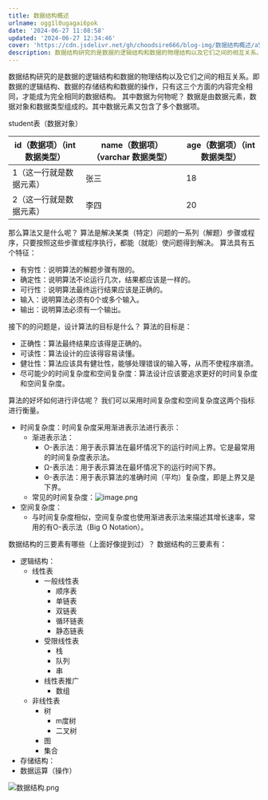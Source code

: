 ```yaml
---
title: 数据结构概述
urlname: ogg1l0ugagai6pok
date: '2024-06-27 11:08:58'
updated: '2024-06-27 12:34:46'
cover: 'https://cdn.jsdelivr.net/gh/choodsire666/blog-img/数据结构概述/a52faa477957f8157d4b172354fa371e.png'
description: 数据结构研究的是数据的逻辑结构和数据的物理结构以及它们之间的相互关系。即数据的逻辑结构、数据的存储结构和数据的操作，只有这三个方面的内容完全相同，才能成为完全相同的数据结构。其中数据为何物呢？数据是由数据元素，数据对象和数据类型组成的。其中数据元素又包含了多个数据项。student表（数据对象...
---
```

数据结构研究的是数据的逻辑结构和数据的物理结构以及它们之间的相互关系。即数据的逻辑结构、数据的存储结构和数据的操作，只有这三个方面的内容完全相同，才能成为完全相同的数据结构。
其中数据为何物呢？
数据是由数据元素，数据对象和数据类型组成的。其中数据元素又包含了多个数据项。

student表（数据对象）

| id（数据项）（int 数据类型） | name（数据项）（varchar 数据类型） | age（数据项）（int 数据类型） |
| --- | --- | --- |
| 1（这一行就是数据元素） | 张三 | 18 |
| 2（这一行就是数据元素） | 李四 | 20 |

那么算法又是什么呢？
算法是解决某类（特定）问题的一系列（解题）步骤或程序，只要按照这些步骤或程序执行，都能（就能）使问题得到解决。
算法具有五个特征：

   - 有穷性：说明算法的解题步骤有限的。
   - 确定性：说明算法不论运行几次，结果都应该是一样的。
   - 可行性：说明算法最终运行结果应该是正确的。
   - 输入：说明算法必须有0个或多个输入。
   - 输出：说明算法必须有一个输出。

接下的的问题是，设计算法的目标是什么？
算法的目标是：

   - 正确性：算法最终结果应该得是正确的。
   - 可读性：算法设计的应该得容易读懂。
   - 健壮性：算法应该具有健壮性，能够处理错误的输入等，从而不使程序崩溃。
   - 尽可能少的时间复杂度和空间复杂度：算法设计应该要追求更好的时间复杂度和空间复杂度。

算法的好坏如何进行评估呢？
我们可以采用时间复杂度和空间复杂度这两个指标进行衡量。

   - 时间复杂度：时间复杂度采用渐进表示法进行表示：
      - 渐进表示法：
         - O-表示法：用于表示算法在最坏情况下的运行时间上界。它是最常用的时间复杂度表示法。
         - Ω-表示法：用于表示算法在最坏情况下的运行时间下界。
         - Θ-表示法：用于表示算法的准确时间（平均）复杂度，即是上界又是下界。
      - 常见的时间复杂度：![image.png](https://cdn.jsdelivr.net/gh/choodsire666/blog-img/数据结构概述/a52faa477957f8157d4b172354fa371e.png)
   - 空间复杂度：
      -  与时间复杂度相似，空间复杂度也使用渐进表示法来描述其增长速率，常用的有O-表示法（Big O Notation）。  

数据结构的三要素有哪些（上面好像提到过）？
数据结构的三要素有：

   - 逻辑结构：
      - 线性表
         - 一般线性表
            - 顺序表
            - 单链表
            - 双链表
            - 循环链表
            - 静态链表
         - 受限线性表
            - 栈
            - 队列
            - 串
         - 线性表推广
            - 数组
      - 非线性表
         - 树
            - m度树
            - 二叉树
         - 图
         - 集合
   - 存储结构：
   - 数据运算（操作）


![数据结构.png](https://cdn.nlark.com/yuque/0/2024/png/43047777/1719462834368-8fa5e6c7-5c5c-4c4b-8a41-43be0893989a.png#averageHue=%23fcfbfb&clientId=u8cbe70cd-dc65-4&from=paste&height=17968&id=ub68180fa&originHeight=20214&originWidth=5090&originalType=binary&ratio=1.125&rotation=0&showTitle=false&size=5884979&status=done&style=none&taskId=u9c8b7e6e-40c5-4c5f-99fb-b14761d3117&title=&width=4524.444444444444)
